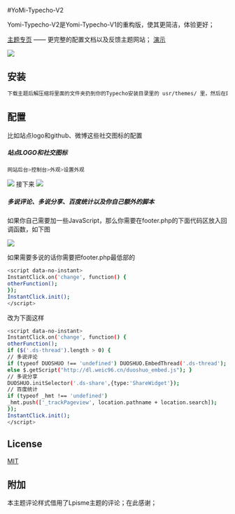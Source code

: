 #YoMi-Typecho-V2

Yomi-Typecho-V2是Yomi-Typecho-V1的重构版，使其更简洁，体验更好；

[主题专页](http://weic96.cn/project/typecho-yomi-v2/) —— 更完整的配置文档以及反馈主题网站；
[演示](http://blog.weic96.cn)

![](http://dl.weic96.cn/YoMi-Typecho/yomi-typecho-v2-pic1.png)


## 安装

```bash
下载主题后解压缩将里面的文件夹扔到你的Typecho安装目录里的 usr/themes/ 里，然后在网站后台启用；
```

## 配置

比如站点logo和github、微博这些社交图标的配置

##### 站点LOGO和社交图标

```bash
网站后台>控制台>外观>设置外观
```
![](http://dl.weic96.cn/YoMi-Typecho/yomi-typecho-v2-jc1.png)
接下来
![](http://dl.weic96.cn/YoMi-Typecho/yomi-typecho-v2-jc2.png)

##### 多说评论、多说分享、百度统计以及你自己额外的脚本
如果你自己需要加一些JavaScript，那么你需要在footer.php的下面代码区放入回调函数，如下图

![](http://dl.weic96.cn/YoMi-Typecho/yomi-typecho-v2-jc3.png)

如果需要多说的话你需要把footer.php最低部的
```bash
<script data-no-instant>
InstantClick.on('change', function() {
otherFunction();
});
InstantClick.init();
</script>
```
改为下面这样

```bash
<script data-no-instant>
InstantClick.on('change', function() {
otherFunction();
if ($('.ds-thread').length > 0) {
// 多说评论
if (typeof DUOSHUO !== 'undefined') DUOSHUO.EmbedThread('.ds-thread');
else $.getScript("http://dl.weic96.cn/duoshuo_embed.js"); }
// 多说分享
DUOSHUO.initSelector('.ds-share',{type:'ShareWidget'});
// 百度统计
if (typeof _hmt !== 'undefined')
_hmt.push(['_trackPageview', location.pathname + location.search]);
});
InstantClick.init();
</script>
```

## License

[MIT](https://git.oschina.net/weic96/YoMi-Typecho-V2/blob/master/LICENSE?dir=0&filepath=LICENSE&oid=d9854a60936634c9ad8c6b97cd10e3986ef1f511&sha=aeb5a898ff50c028aebf380dcad9dcecfa352e7f)

## 附加
本主题评论样式借用了Lpisme主题的评论；在此感谢；
